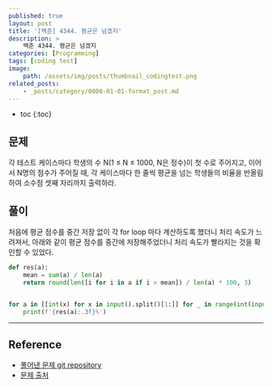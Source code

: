 ```yaml
---
published: true
layout: post
title: '[백준] 4344. 평균은 넘겠지'
description: >
    백준 4344. 평균은 넘겠지
categories: [Programming]
tags: [coding test]
image:
    path: /assets/img/posts/thumbnail_codingtest.png
related_posts:
    - _posts/category/0000-01-01-format_post.md
---
```

* toc
{:toc}

## 문제

각 테스트 케이스마다 학생의 수 N(1 ≤ N ≤ 1000, N은 정수)이 첫 수로 주어지고, 이어서 N명의 점수가 주어질 때, 각 케이스마다 한 줄씩 평균을 넘는 학생들의 비율을 반올림하여 소수점 셋째 자리까지 출력하라.  

## 풀이

처음에 평균 점수를 중간 저장 없이 각 for loop 마다 계산하도록 했더니 처리 속도가 느려져서, 아래와 같이 평균 점수를 중간에 저장해주었더니 처리 속도가 빨라지는 것을 확인할 수 있었다.  

```python
def res(a):
    mean = sum(a) / len(a)
    return round(len([i for i in a if i > mean]) / len(a) * 100, 3)


for a in [[int(x) for x in input().split()[1:]] for _ in range(int(input()))]:
    print(f'{res(a):.3f}%')
```

---
## Reference
- [풀어낸 문제 git repository](https://github.com/djccnt15/programming)
- [문제 출처](https://www.acmicpc.net/problem/4344)